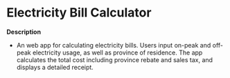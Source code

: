 # Electricity Bill Calculator

**Description**
  - An web app for calculating electricity bills. Users input on-peak and off-peak electricity usage, as well as province of residence. The app calculates the total cost including province rebate and sales tax, and displays a detailed receipt.
